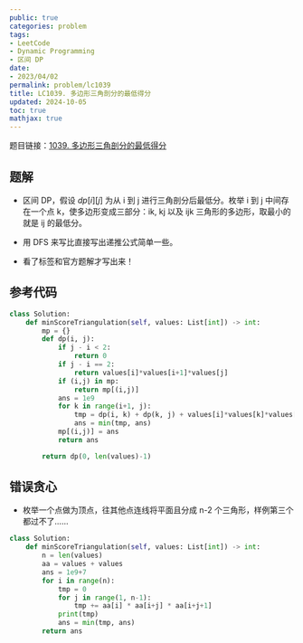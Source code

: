```yaml
---
public: true
categories: problem
tags:
- LeetCode
- Dynamic Programming
- 区间 DP
date:
- 2023/04/02
permalink: problem/lc1039
title: LC1039. 多边形三角剖分的最低得分
updated: 2024-10-05
toc: true
mathjax: true
---
```


题目链接：[1039. 多边形三角剖分的最低得分](https://leetcode.cn/problems/minimum-score-triangulation-of-polygon/)

<!--more-->

## 题解

  + 区间 DP，假设 $dp[i][j]$ 为从 i 到 j 进行三角剖分后最低分。枚举 i 到  j 中间存在一个点 k，使多边形变成三部分：ik, kj 以及 ijk 三角形的多边形，取最小的就是  ij 的最低分。

  + 用 DFS 来写比直接写出递推公式简单一些。

  + 看了标签和官方题解才写出来！

## 参考代码

```python
class Solution:
    def minScoreTriangulation(self, values: List[int]) -> int:
        mp = {}
        def dp(i, j):
            if j - i < 2:
                return 0
            if j - i == 2:
                return values[i]*values[i+1]*values[j]
            if (i,j) in mp:
                return mp[(i,j)]
            ans = 1e9
            for k in range(i+1, j):
                tmp = dp(i, k) + dp(k, j) + values[i]*values[k]*values[j]
                ans = min(tmp, ans)
            mp[(i,j)] = ans
            return ans

        return dp(0, len(values)-1)
```

## 错误贪心

  + 枚举一个点做为顶点，往其他点连线将平面且分成 n-2 个三角形，样例第三个都过不了……

```python
class Solution:
    def minScoreTriangulation(self, values: List[int]) -> int:
        n = len(values)
        aa = values + values
        ans = 1e9+7
        for i in range(n):
            tmp = 0
            for j in range(1, n-1):
                tmp += aa[i] * aa[i+j] * aa[i+j+1]
            print(tmp)
            ans = min(tmp, ans)
        return ans
```


